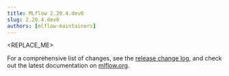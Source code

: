 ```yaml
---
title: MLflow 2.20.4.dev0
slug: 2.20.4.dev0
authors: [mlflow-maintainers]
---
```


<REPLACE_ME>

For a comprehensive list of changes, see the [release change log](https://github.com/mlflow/mlflow/releases/tag/v2.20.4.dev0), and check out the latest documentation on [mlflow.org](http://mlflow.org/).
